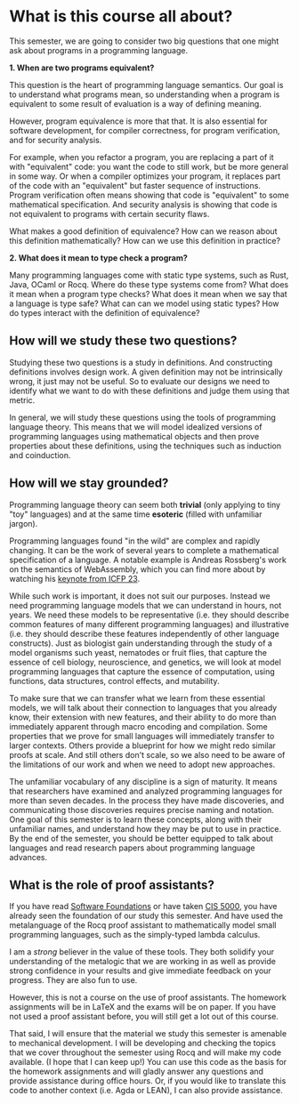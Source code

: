 # What is this course all about?

This semester, we are going to consider two big questions that one might ask about programs in a programming language.

**1. When are two programs equivalent?**

This question is the heart of programming language semantics. Our goal is to
understand what programs mean, so understanding when a program is equivalent
to some result of evaluation is a way of defining meaning. 

However, program equivalence is more that that. It is also essential for
software development, for compiler correctness, for program verification, and
for security analysis.

For example, when you refactor a program, you are replacing a part of it with
"equivalent" code: you want the code to still work, but be more general in
some way.  Or when a compiler optimizes your program, it replaces part of the
code with an "equivalent" but faster sequence of instructions.  Program
verification often means showing that code is "equivalent" to some
mathematical specification. And security analysis is showing that code is not
equivalent to programs with certain security flaws.

What makes a good definition
of equivalence? How can we reason about this definition mathematically? How
can we use this definition in practice?

**2. What does it mean to type check a program?**

Many programming languages come with static type systems, such as Rust, Java,
OCaml or Rocq. Where do these type systems come from? What does it mean when a
program type checks?  What does it mean when we say that a language is type
safe? What can can we model using static types? How do types interact with the definition of equivalence?

## How will we study these two questions? 

Studying these two questions is a study in definitions. And constructing definitions involves design work. A given definition may not be intrinsically 
wrong, it just may not be useful. So to evaluate our designs we need to 
identify what we want to do with these definitions and judge them using that 
metric.

In general, we will study these questions using the tools of programming
language theory. This means that we will model idealized versions of
programming languages using mathematical objects and then prove properties
about these definitions, using the techniques such as induction and
coinduction.

## How will we stay grounded? 

Programming language theory can seem both **trivial** (only applying to tiny "toy"
languages) and at the same time **esoteric** (filled with unfamiliar jargon).

Programming languages found "in the wild" are complex and rapidly changing. It can be the work of several years to complete a mathematical specification of a language. A notable example is Andreas Rossberg's work on the semantics of 
WebAssembly, which you can find more about by watching his [keynote from ICFP 23](https://www.youtube.com/watch?v=Lb45xIcqGjg).

While such work is important, it does not suit our purposes. Instead we need
programming language models that we can understand in hours, not years. We
need these models to be representative (i.e. they should describe common
features of many different programming languages) and illustrative (i.e. they
should describe these features independently of other language constructs).
Just as biologist gain understanding through the study of a model organisms
such yeast, nematodes or fruit flies, that capture the essence of cell
biology, neuroscience, and genetics, we will look at model programming
languages that capture the essence of computation, using functions, data
structures, control effects, and mutability.

To make sure that we can transfer what we learn from these essential models,
we will talk about their connection to languages that you already know, their
extension with new features, and their ability to do more than immediately
apparent through macro encoding and compilation. Some properties that we prove
for small languages will immediately transfer to larger contexts. Others
provide a blueprint for how we might redo similar proofs at scale. And still
others don't scale, so we also need to be aware of the limitations of our work
and when we need to adopt new approaches.

The unfamiliar vocabulary of any discipline is a sign of maturity. It means that
researchers have examined and analyzed programming languages for more than
seven decades. In the process they have made discoveries, and communicating
those discoveries requires precise naming and notation. One goal of this
semester is to learn these concepts, along with their unfamiliar names, and
understand how they may be put to use in practice. By the end of the semester,
you should be better equipped to talk about languages and read research papers
about programming language advances.

## What is the role of proof assistants? 

If you have read [Software
Foundations](https://softwarefoundations.cis.upenn.edu/) or have taken [CIS
5000](https://www.seas.upenn.edu/~cis5000/current/index.html), you have
already seen the foundation of our study this semester. And have used the
metalanguage of the Rocq proof assistant to mathematically model small
programming languages, such as the simply-typed lambda calculus.

I am a *strong* believer in the value of these tools. They both solidify your
understanding of the metalogic that we are working in as well as provide
strong confidence in your results and give immediate feedback on your progress. They are also fun to use.

However, this is not a course on the use of proof assistants. The homework
assignments will be in LaTeX and the exams will be on paper. If you have not
used a proof assistant before, you will still get a lot out of this course.

That said, I will ensure that the material we study this semester is amenable
to mechanical development. I will be developing and checking the topics that
we cover throughout the semester using Rocq and will make my code
available. (I hope that I can keep up!) You can use this code as the basis for
the homework assignments and will gladly answer any questions and provide
assistance during office hours. Or, if you would like to translate this code
to another context (i.e. Agda or LEAN), I can also provide assistance.


